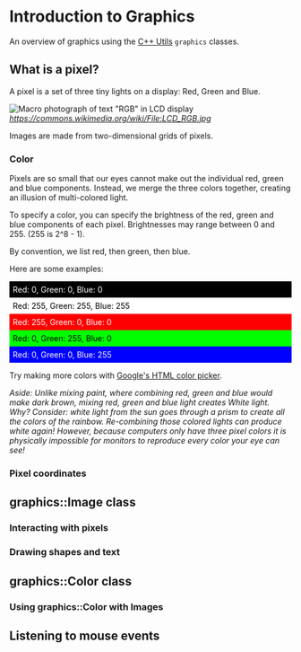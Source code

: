 # Introduction to Graphics

An overview of graphics using the [C++ Utils](https://github.com/ILXL/cpputils) ``graphics`` classes.

## What is a pixel?

A pixel is a set of three tiny lights on a display: Red, Green and Blue.

![Macro photograph of text "RGB" in LCD display](https://upload.wikimedia.org/wikipedia/commons/7/70/LCD_RGB.jpg)
*https://commons.wikimedia.org/wiki/File:LCD_RGB.jpg*

Images are made from two-dimensional grids of pixels.

### Color

Pixels are so small that our eyes cannot make out the individual red, green and blue components. Instead, we merge the three colors together, creating an illusion of multi-colored light.

To specify a color, you can specify the brightness of the red, green and blue components of each pixel. Brightnesses may range between 0 and 255. (255 is 2^8 - 1).

By convention, we list red, then green, then blue.

Here are some examples:

<div style="padding: 6px; background-color: black; color: white">Red: 0, Green: 0, Blue: 0</div>
<div style="padding: 6px; background-color: white; color: black">Red: 255, Green: 255, Blue: 255</div>
<div style="padding: 6px; background-color:rgb(255,0,0); color: white">Red: 255, Green: 0, Blue: 0</div>
<div style="padding: 6px; background-color:rgb(0,255,0); color: black">Red: 0, Green: 255, Blue: 0</div>
<div style="padding: 6px; background-color:rgb(0,0,255); color: white">Red: 0, Green: 0, Blue: 255</div>

Try making more colors with [Google's HTML color picker](https://www.google.com/search?q=color+picker).

*Aside: Unlike mixing paint, where combining red, green and blue would make dark brown, mixing red, green and blue light creates White light. Why? Consider: white light from the sun goes through a prism to create all the colors of the rainbow. Re-combining those colored lights can produce white again! However, because computers only have three pixel colors it is physically impossible for monitors to reproduce every color your eye can see!*


### Pixel coordinates

## graphics::Image class

### Interacting with pixels

### Drawing shapes and text

## graphics::Color class

### Using graphics::Color with Images

## Listening to mouse events

